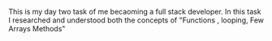 This is my day two task of me becaoming a full stack developer. In this task I researched and understood both the concepts of "Functions , looping, Few Arrays Methods"